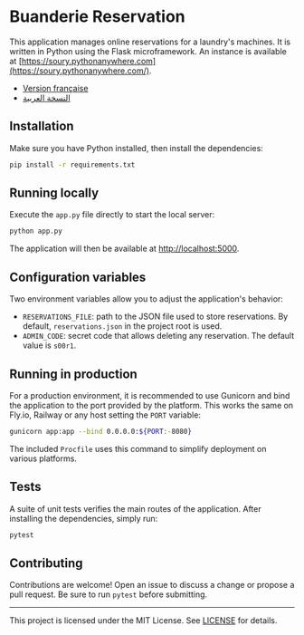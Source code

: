 # Buanderie Reservation

This application manages online reservations for a laundry's machines. It is written in Python using the Flask microframework. An instance is available at [https://soury.pythonanywhere.com](https://soury.pythonanywhere.com/).

- [Version française](README.md)
- [النسخة العربية](README.ar.md)

## Installation

Make sure you have Python installed, then install the dependencies:

```bash
pip install -r requirements.txt
```

## Running locally

Execute the `app.py` file directly to start the local server:

```bash
python app.py
```

The application will then be available at [http://localhost:5000](http://localhost:5000).

## Configuration variables

Two environment variables allow you to adjust the application's behavior:

- `RESERVATIONS_FILE`: path to the JSON file used to store reservations. By default, `reservations.json` in the project root is used.
- `ADMIN_CODE`: secret code that allows deleting any reservation. The default value is `s00r1`.

## Running in production

For a production environment, it is recommended to use Gunicorn and bind the application to the port provided by the platform. This works the same on Fly.io, Railway or any host setting the `PORT` variable:

```bash
gunicorn app:app --bind 0.0.0.0:${PORT:-8080}
```

The included `Procfile` uses this command to simplify deployment on various platforms.

## Tests

A suite of unit tests verifies the main routes of the application. After installing the dependencies, simply run:

```bash
pytest
```

## Contributing

Contributions are welcome! Open an issue to discuss a change or propose a pull request. Be sure to run `pytest` before submitting.

---

This project is licensed under the MIT License. See [LICENSE](LICENSE) for details.
